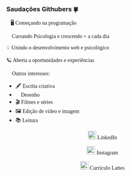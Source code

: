 ### Saudações Githubers 🍀

<!--
**isabelirusso-dev/isabelirusso-dev** is a ✨ _special_ ✨ repository because its `README.md` (this file) appears on your GitHub profile.-->

<p><font face="verdana">🐛🖥️ Começando na programação</font></p>
<p>
  <font face="verdana">🌱 Cursando Psicologia e crescendo + a cada dia</font>
</p>
<p><font face="verdana">💡 Unindo o desenvolvimento web e psicológico</font></p>
<p><font face="verdana">🪐 Aberta a oportunidades e experiências</font></p>

<p><font face="verdana">🦋 Outros interesses:</font></p>
<p></p>
<ul style="text-align: left;">
  <li><font face="verdana">🖋️ Escrita criativa</font></li>
  <li><font face="verdana">🎨 Desenho</font></li>
  <li><font face="verdana">🎬 Filmes e séries</font></li>
  <li><font face="verdana">🖼️ Edição de vídeo e imagem</font></li>
  <li><font face="verdana">📚 Leitura</font></li>
</ul>
<p></p>
<font color="#39acef"
  ><font color="" face="verdana"
    ><div class="separator" style="clear: both; text-align: center;">
      <a
        href="https://1.bp.blogspot.com/-MiPnURR9lRg/XyoNhPkGSlI/AAAAAAAAdlQ/cwSp1lp-Vs06eICphCaav917EvD691elACLcBGAsYHQ/s450/Linkedin.png"
        style="margin-left: 0px; margin-right: 0px;"
        ><img
          alt="LinkedIn"
          border="0"
          data-original-height="450"
          data-original-width="450"
          height="22"
          src="https://1.bp.blogspot.com/-MiPnURR9lRg/XyoNhPkGSlI/AAAAAAAAdlQ/cwSp1lp-Vs06eICphCaav917EvD691elACLcBGAsYHQ/w22-h22/Linkedin.png"
          style="margin-left: 0px; margin-right: 0px;"
          width="22" /></a
      >&nbsp;<a
        href="https://www.linkedin.com/in/isabelirussolopes/"
        style="text-decoration: none;"
        >LinkedIn</a
      >
    </div></font
  >
</font>
<p></p>
<p style="text-align: center;">
  <font color="#39acef"
    ><img
      alt="Instagram"
      border="0"
      data-original-height="451"
      data-original-width="450"
      height="22"
      src="https://1.bp.blogspot.com/-9KkfxRcg1HQ/XyoNhHSWvpI/AAAAAAAAdlM/yUAsR9ZXNDcUvgOzHJbRxomgDvK71VmzACLcBGAsYHQ/w22-h22/Instagram.png"
      style="margin-left: 0px; margin-right: 0px;"
      width="22"
    />&nbsp;<font face="verdana"
      ><a
        href="https://www.instagram.com/isabelirusso.psi/"
        style="text-decoration: none;"
        >Instagram</a
      ></font
    >
  </font>
</p>
<p style="text-align: center;">
  <font color="#39acef" face="verdana"
    ><img
      alt="Currículo Lattes"
      border="0"
      data-original-height="449"
      data-original-width="450"
      height="22"
      src="https://1.bp.blogspot.com/-XTlOAKgBZf0/XyoNhAnTf5I/AAAAAAAAdlI/E997SfRFoJ4CJo6X3qrfW2exKupsBFtnACLcBGAsYHQ/w22-h22/Lattes.png"
      style="margin-left: 0px; margin-right: 0px;"
      width="22"
    />&nbsp;<font face="verdana"
      ><a
        href="http://lattes.cnpq.br/0335263631230229"
        style="text-decoration: none;"
        >Currículo Lattes</a
      ></font
    ></font
  >
</p>
